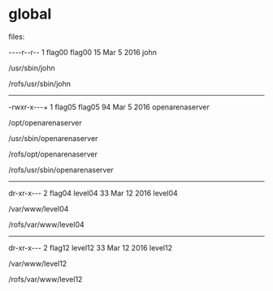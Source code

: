 # global

files:

----r--r--  1 flag00  flag00      15 Mar  5  2016 john

/usr/sbin/john

/rofs/usr/sbin/john

------------------------------------------------------------------

-rwxr-x---+ 1 flag05  flag05      94 Mar  5  2016 openarenaserver

/opt/openarenaserver

/usr/sbin/openarenaserver

/rofs/opt/openarenaserver

/rofs/usr/sbin/openarenaserver

------------------------------------------------------------------

dr-xr-x---  2 flag04 level04  33 Mar 12  2016 level04

/var/www/level04

/rofs/var/www/level04

------------------------------------------------------------------

dr-xr-x---  2 flag12 level12  33 Mar 12  2016 level12

/var/www/level12

/rofs/var/www/level12

